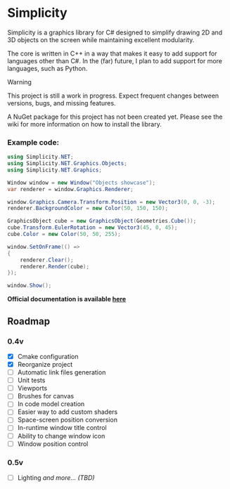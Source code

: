 # Simplicity

Simplicity is a graphics library for C# designed to simplify drawing 2D and 3D objects on the screen while maintaining excellent modularity.

The core is written in C++ in a way that makes it easy to add support for languages other than C#. In the (far) future, I plan to add support for more languages, such as Python.

> [!WARNING]
> This project is still a work in progress. Expect frequent changes between versions, bugs, and missing features.

A NuGet package for this project has not been created yet. Please see the wiki for more information on how to install the library.

### Example code:

```cs
using Simplicity.NET;
using Simplicity.NET.Graphics.Objects;
using Simplicity.NET.Graphics;

Window window = new Window("Objects showcase");
var renderer = window.Graphics.Renderer;

window.Graphics.Camera.Transform.Position = new Vector3(0, 0, -3);
renderer.BackgroundColor = new Color(50, 150, 150);

GraphicsObject cube = new GraphicsObject(Geometries.Cube());
cube.Transform.EulerRotation = new Vector3(45, 0, 45);
cube.Color = new Color(50, 50, 255);

window.SetOnFrame(() =>
{
    renderer.Clear();
    renderer.Render(cube);
});

window.Show();
```

**Official documentation is available [here](https://qzername.github.io/Simplicity/)**

## Roadmap

### 0.4v 

- [x] Cmake configuration
- [x] Reorganize project
- [ ] Automatic link files generation
- [ ] Unit tests
- [ ] Viewports
- [ ] Brushes for canvas
- [ ] In code model creation
- [ ] Easier way to add custom shaders
- [ ] Space-screen position conversion
- [ ] In-runtime window title control
- [ ] Ability to change window icon
- [ ] Window position control

### 0.5v

- [ ] Lighting
*and more... (TBD)*